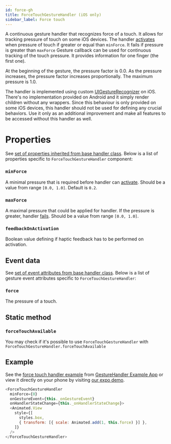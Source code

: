 ```yaml
---
id: force-gh
title: ForceTouchGestureHandler (iOS only)
sidebar_label: Force touch
---
```


A continuous gesture handler that recognizes force of a touch. It allows for tracking pressure of touch on some iOS devices.
The handler [activates](../../state.md#active) when pressure of touch if greater or equal than `minForce`. It fails if pressure is greater than `maxForce`
Gesture callback can be used for continuous tracking of the touch pressure. It provides information for one finger (the first one).

At the beginning of the gesture, the pressure factor is 0.0. As the pressure increases, the pressure factor increases proportionally. The maximum pressure is 1.0.

The handler is implemented using custom [UIGestureRecognizer](https://developer.apple.com/documentation/uikit/uigesturerecognizer) on iOS. There's no implementation provided on Android and it simply render children without any wrappers.
Since this behaviour is only provided on some iOS devices, this handler should not be used for defining any crucial behaviors. Use it only as an additional improvement and make all features to be accessed without this handler as well.

# Properties

See [set of properties inherited from base handler class](common-gh#properties). Below is a list of properties specific to `ForceTouchGestureHandler` component:

### `minForce`

A minimal pressure that is required before handler can [activate](../../state.md#active). Should be a value from range `[0.0, 1.0]`. Default is `0.2`.

### `maxForce`

A maximal pressure that could be applied for handler. If the pressure is greater, handler [fails](../../state.md#failed). Should be a value from range `[0.0, 1.0]`.

### `feedbackOnActivation`

Boolean value defining if haptic feedback has to be performed on activation.

## Event data

See [set of event attributes from base handler class](common-gh#event-data). Below is a list of gesture event attributes specific to `ForceTouchGestureHandler`:

### `force`

The pressure of a touch.

## Static method

### `forceTouchAvailable`

You may check if it's possible to use `ForceTouchGestureHandler` with `ForceTouchGestureHandler.forceTouchAvailable`

## Example

See the [force touch handler example](https://github.com/software-mansion/react-native-gesture-handler/blob/main/example/src/basic/forcetouch/index.tsx) from [GestureHandler Example App](../../example) or view it directly on your phone by visiting [our expo demo](https://snack.expo.io/@adamgrzybowski/react-native-gesture-handler-demo).

```js
<ForceTouchGestureHandler
  minForce={0}
  onGestureEvent={this._onGestureEvent}
  onHandlerStateChange={this._onHandlerStateChange}>
  <Animated.View
    style={[
      styles.box,
      { transform: [{ scale: Animated.add(1, this.force) }] },
    ]}
  />
</ForceTouchGestureHandler>
```
